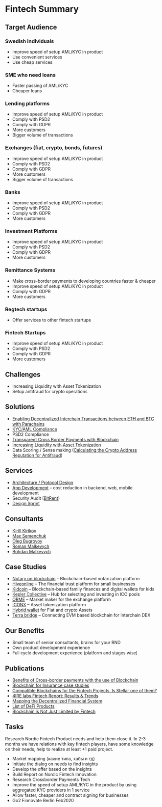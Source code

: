 # Fintech Summary

## Target Audience

### Swedish individuals

* Improve speed of setup AML/KYC in product
* Use convenient services
* Use cheap services 

### SME who need loans

* Faster passing of AML/KYC
* Cheaper loans

### Lending platforms

* Improve speed of setup AML/KYC in product
* Comply with PSD2
* Comply with GDPR
* More customers
* Bigger volume of transactions

### Exchanges \(fiat, crypto, bonds, futures\)

* Improve speed of setup AML/KYC in product
* Comply with PSD2
* Comply with GDPR
* More customers
* Bigger volume of transactions

### Banks

* Improve speed of setup AML/KYC in product
* Comply with PSD2
* Comply with GDPR
* More customers

### Investment Platforms

* Improve speed of setup AML/KYC in product
* Comply with PSD2
* Comply with GDPR
* More customers

### Remittance Systems

* Make cross-border payments to developing countries faster & cheaper
* Improve speed of setup AML/KYC in product
* Comply with GDPR
* More customers

### Regtech startups

* Offer services to other fintech startups

### Fintech Startups

* Improve speed of setup AML/KYC in product
* Comply with PSD2
* Comply with GDPR
* More customers

## Challenges

* Increasing Liquidity with Asset Tokenization
* Setup antifraud for crypto operations

## Solutions

* [Enabling Decentralized Interchain Transactions between ETH and BTC with Parachains](../web3/interoperability/ethereum-bitcoin-bridge-wip.md)
* [KYC/AML Compliance](kyc-module-integartion.md)
* PSD2 Compliance
* [Transparent Cross Border Payments with Blockchain](enabling-fast-transparent-and-compliant-cross-border-payments-with-the-blockchain.md)
* [Increasing Liquidity with Asset Tokenization](asset-tokenization.md)
* Data Scoring / Sense making \([Calculating the Crypto Address Reputation for Antifraud](complaince-scoring.md)\)

## Services

* [Architecture / Protocol Design](../architecture-design-protocol/)
* [App Development](../dapps-wallets-development.md) – cost reduction in backend, web, mobile development
* Security Audit \([BitRent](https://medium.com/practical-blockchain/bitrent-smart-contracts-audit-case-study-d7d61a34e9f7)\)
* [Design Sprint](../design-thinking/design-sprint.md)

## Consultants

* [Kirill Kirikov](../org-1/kirill-kirikov.md)
* [Max Semenchuk](../org-1/max-semenchuk.md)
* [Oleg Bugrovoy](../org-1/oleg-bugrovoy.md)
* [Roman Malkevych](../org-1/roman-malkevych.md)
* [Bohdan Malkevych](../org-1/bohdan-malkevych.md)

## Case Studies

* [Notary on blockchain](../case-studies/notarization-platform.md) – Blockchain-based notarization platform
* [Hiveonline](../case-studies/hiveonline.md) – The financial trust platform for small businesses
* [Kidcoin](../case-studies/kidcoin.md) – Blockchain-based family finances and digital wallets for kids
* [Kepler Collective](../case-studies/kepler-collective.md) – Hub for selecting and investing in ICO pools
* [ORME](../case-studies/orme.md) – Market maker for the exchange platform
* [ICONX](../case-studies/iconx-wip.md) – Asset tokenization platform
* [Hybrid wallet](../case-studies/hybrid-wallet-fiat-and-crypto-assets.md) for Fiat and crypto Assets
* [Terra bridge](https://github.com/ContractLand/terra-bridge-btc) – Connecting EVM based blockchain for Interchain DEX

## Our Benefits

* Small team of senior consultants, brains for your RND
* Own product development experience
* Full cycle development experience \(platform and stages wise\)

## Publications

* [Benefits of Cross-border payments with the use of Blockchain](enabling-fast-transparent-and-compliant-cross-border-payments-with-the-blockchain.md)
* [Blockchain for Insurance case studies](blockchain-for-insurance.md)
* [Compatible Blockchains for the Fintech Projects. Is Stellar one of them?](https://4irelabs.com/blockchain-fintech-stellar)
* [4IRE labs Fintech Report: Results & Trends](https://4irelabs.com/fintech-report?utm_source=fb&utm_medium=groups&utm_campaign=fintech-report)
* [Mapping the Decentralized Financial System](https://tokeneconomy.co/mapping-the-decentralized-financial-system-7c5af65e0335)
* [List of DeFi Products](https://github.com/ong/awesome-decentralized-finance#decentralized-exchange-protocols)
* [Blockchain is Not Just Limited by Fintech ](https://medium.com/practical-blockchain/blockchain-is-not-just-limited-to-fintech-ca5c63ea8483)

## Tasks

Research Nordic Fintech Product needs and help them close it. In 2-3 months we have relations with key fintech players, have some knowledge on their needs, help to realize at least +1 paid project.

* Market mapping \(какие типа, хабы и тд\)
* Initiate the dialog on needs to find insights
* Develop the offer based on the insights
* Build Report on Nordic Fintech Innovation
* Research Crossborder Payments Tech
* Improve the speed of setup AML/KYC in the product by using aggregated KYC providers in 1 service
* Allow faster, cheaper and contract signing for businesses
* Go2 Finnovate Berlin Feb2020

